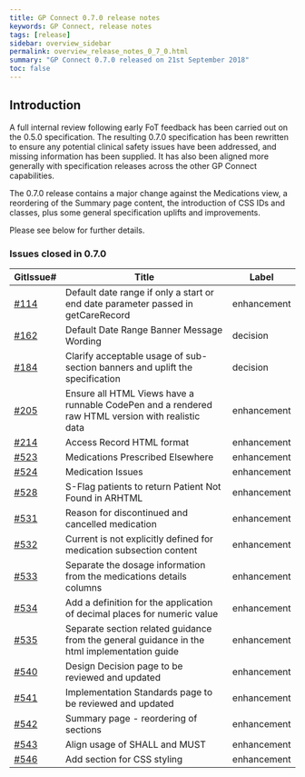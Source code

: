 ```yaml
---
title: GP Connect 0.7.0 release notes
keywords: GP Connect, release notes
tags: [release]
sidebar: overview_sidebar
permalink: overview_release_notes_0_7_0.html
summary: "GP Connect 0.7.0 released on 21st September 2018"
toc: false
---
```


## Introduction ##

A full internal review following early FoT feedback has been carried out on the 0.5.0 specification. The resulting 0.7.0 specification has been rewritten to ensure any potential clinical safety issues have been addressed, and missing information has been supplied. It has also been aligned more generally with specification releases across the other GP Connect capabilities.

The 0.7.0 release contains a major change against the Medications view, a reordering of the Summary page content, the introduction of CSS IDs and classes, plus some general specification uplifts and improvements.

Please see below for further details.


### Issues closed in 0.7.0 ###

| GitIssue# | Title | Label | 
| --------- | ----- | ----- |
| <a href="https://github.com/nhsconnect/gpconnect/issues/114" target="_blank">#114</a>  | Default date range if only a start or end date parameter passed in getCareRecord | <span class="label label-success">enhancement</span> 
| <a href="https://github.com/nhsconnect/gpconnect/issues/162" target="_blank">#162</a> | Default Date Range Banner Message Wording | <span class="label label-info">decision</span>
| <a href="https://github.com/nhsconnect/gpconnect/issues/184" target="_blank">#184</a> | Clarify acceptable usage of sub-section banners and uplift the specification |  <span class="label label-info">decision</span>
| <a href="https://github.com/nhsconnect/gpconnect/issues/205" target="_blank">#205</a> | Ensure all HTML Views have a runnable CodePen and a rendered raw HTML version with realistic data | <span class="label label-success">enhancement</span>
| <a href="https://github.com/nhsconnect/gpconnect/issues/214" target="_blank">#214</a> | Access Record HTML format   | <span class="label label-success">enhancement</span>
| <a href="https://github.com/nhsconnect/gpconnect/issues/523" target="_blank">#523</a> | Medications Prescribed Elsewhere | <span class="label label-success">enhancement</span>
| <a href="https://github.com/nhsconnect/gpconnect/issues/524" target="_blank">#524</a> | Medication Issues | <span class="label label-success">enhancement</span>
| <a href="https://github.com/nhsconnect/gpconnect/issues/528" target="_blank">#528</a> | S-Flag patients to return Patient Not Found in ARHTML | <span class="label label-success">enhancement</span>
| <a href="https://github.com/nhsconnect/gpconnect/issues/531" target="_blank">#531</a> | Reason for discontinued and cancelled medication | <span class="label label-success">enhancement</span>
| <a href="https://github.com/nhsconnect/gpconnect/issues/532" target="_blank">#532</a> | Current is not explicitly defined for medication subsection content | <span class="label label-success">enhancement</span>
| <a href="https://github.com/nhsconnect/gpconnect/issues/533" target="_blank">#533</a> | Separate the dosage information from the medications details columns | <span class="label label-success">enhancement</span>
| <a href="https://github.com/nhsconnect/gpconnect/issues/534" target="_blank">#534</a> | Add a definition for the application of decimal places for numeric value | <span class="label label-success">enhancement</span>
| <a href="https://github.com/nhsconnect/gpconnect/issues/535" target="_blank">#535</a> | Separate section related guidance from the general guidance in the html implementation guide | <span class="label label-success">enhancement</span>
| <a href="https://github.com/nhsconnect/gpconnect/issues/540" target="_blank">#540</a> | Design Decision page to be reviewed and updated | <span class="label label-success">enhancement</span>
| <a href="https://github.com/nhsconnect/gpconnect/issues/541" target="_blank">#541</a> | Implementation Standards page to be reviewed and updated | <span class="label label-success">enhancement</span>
| <a href="https://github.com/nhsconnect/gpconnect/issues/542" target="_blank">#542</a> | Summary page - reordering of sections | <span class="label label-success">enhancement</span>
| <a href="https://github.com/nhsconnect/gpconnect/issues/543" target="_blank">#543</a> | Align usage of SHALL and MUST | <span class="label label-success">enhancement</span>
| <a href="https://github.com/nhsconnect/gpconnect/issues/546" target="_blank">#546</a> | Add section for CSS styling | <span class="label label-success">enhancement</span>
